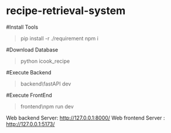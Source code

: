 # recipe-retrieval-system


#Install Tools
> pip install -r ./requirement
> npm i

#Download Database
> python icook_recipe

#Execute Backend  
> backend\fastAPI dev



#Execute FrontEnd  
> frontend\npm run dev
  
Web backend Server:  http://127.0.0.1:8000/
Web frontend Server :  http://127.0.0.1:5173/
